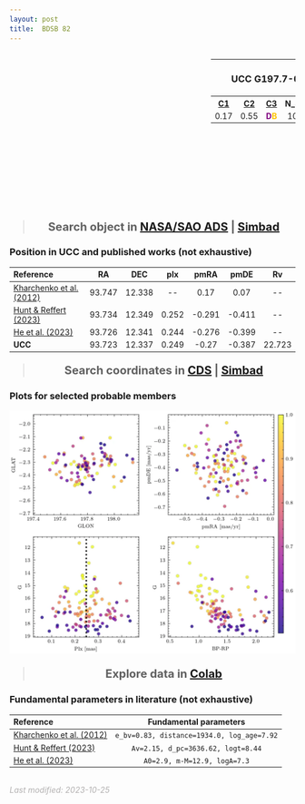 ```yaml
---
layout: post
title:  BDSB 82
---
```


<div style="display: flex; justify-content: space-between;">
 <div style="text-align: center;">
 <!-- Left block -->
 <div id="aladin-lite-div" style="width:355px;height:250px;"></div>
 <script type="text/javascript" src="https://aladin.cds.unistra.fr/AladinLite/api/v3/latest/aladin.js" charset="utf-8"></script>
 <script type="text/javascript">
   let aladin;
   A.init.then(() => {
      aladin = A.aladin('#aladin-lite-div', {survey: "P/DSS2/color", fov:0.267, target: "93.723 12.337"});
   });
 </script>
</div>
<!-- Left block -->

<table style="text-align: center; width:355px;height:250px;">
  <!-- Row 1 (title) -->
  <tr>
    <td colspan="5"><h3>UCC G197.7-02.3</h3></td>
  </tr>
  <!-- Row 2 -->
  <tr>
    <th><a href="https://ucc.ar/faq#what-are-the-c1-c2-and-c3-parameters" title="Photometric class">C1</a></th>
    <th><a href="https://ucc.ar/faq#what-are-the-c1-c2-and-c3-parameters" title="Density class">C2</a></th>
    <th><a href="https://ucc.ar/faq#what-are-the-c1-c2-and-c3-parameters" title="Combined class">C3</a></th>
    <th><div title="Stars with membership probability >50%">N_50</div></th>
    <th><div title="Radius that contains half the members [arcmin]">r_50</div></th>
  </tr>
  <!-- Row 3 -->
  <tr>
    <td>0.17</td>
    <td>0.55</td>
    <td><span style="color: purple; font-weight: bold;">D</span><span style="color: #FFC300; font-weight: bold;">B</span></td>
    <td>107</td>
    <td>8.0</td>
  </tr>
</table>
</div>

> <p style="text-align:center; font-weight: bold; font-size:20px">Search object in <a href="https://ui.adsabs.harvard.edu/search/q=%20collection%3Aastronomy%20body%3A%22BDSB%2082%22&sort=date%20desc%2C%20bibcode%20desc&p_=0" target="_blank">NASA/SAO ADS</a> | <a href="https://simbad.cds.unistra.fr/simbad/sim-id-refs?Ident=bdsb82" target="_blank">Simbad</a></p>


### Position in UCC and published works (not exhaustive)

| Reference    | RA    | DEC   | plx  | pmRA  | pmDE   |  Rv  |
| :---         | :---: | :---: | :---: | :---: | :---: | :---: |
|[Kharchenko et al. (2012)](https://ui.adsabs.harvard.edu/abs/2012A%26A...543A.156K) | 93.747 | 12.338 | -- | 0.17 | 0.07 | -- |
|[Hunt & Reffert (2023)](https://ui.adsabs.harvard.edu/abs/2023arXiv230313424H/abstract) | 93.734 | 12.349 | 0.252 | -0.291 | -0.411 | -- |
|[He et al. (2023)](https://ui.adsabs.harvard.edu/abs/2023ApJS..267...34H/abstract) | 93.726 | 12.341 | 0.244 | -0.276 | -0.399 | -- |
| **UCC** |93.723 | 12.337 | 0.249 | -0.27 | -0.387 | 22.723 |

> <p style="text-align:center; font-weight: bold; font-size:20px">Search coordinates in <a href="https://cdsportal.u-strasbg.fr/?target=93.723,12.337" target="_blank">CDS</a> | <a href="https://simbad.cds.unistra.fr/mobile/object_list.html?coord=93.723%2012.337&output=json&radius=5&userEntry=bdsb82" target="_blank">Simbad</a></p>

### Plots for selected probable members

![CLUSTER](https://raw.githubusercontent.com/ucc23/Q3N/main/plots/bdsb82.webp)


> <p style="text-align:center; font-weight: bold; font-size:20px">Explore data in <a href="https://colab.research.google.com/github/UCC23/Q3N/blob/master/notebooks/bdsb82.ipynb" target="_blank">Colab</a></p>


### Fundamental parameters in literature (not exhaustive)

| Reference |  Fundamental parameters |
| :---         |     :---:      |
| [Kharchenko et al. (2012)](https://ui.adsabs.harvard.edu/abs/2012A%26A...543A.156K) | `e_bv=0.83, distance=1934.0, log_age=7.92` |
| [Hunt & Reffert (2023)](https://ui.adsabs.harvard.edu/abs/2023arXiv230313424H/abstract) | `Av=2.15, d_pc=3636.62, logt=8.44` |
| [He et al. (2023)](https://ui.adsabs.harvard.edu/abs/2023ApJS..267...34H/abstract) | `A0=2.9, m-M=12.9, logA=7.3` |

<br>
<font color="b3b1b1"><i>Last modified: 2023-10-25</i></font>

